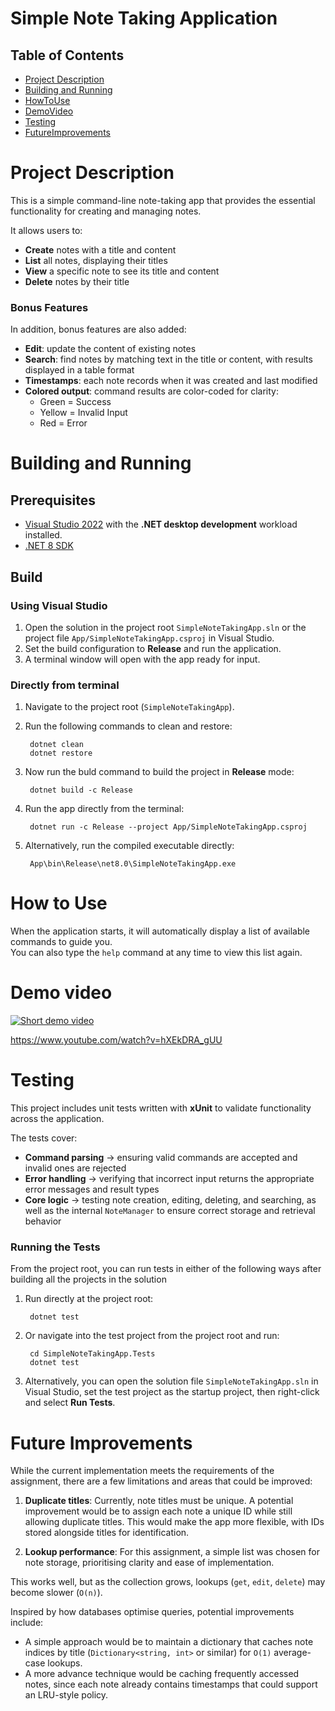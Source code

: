 # Simple Note Taking Application 

## Table of Contents
- [Project Description](#project-description)
- [Building and Running](#building-and-running)
- [HowToUse](#how-to-use)
- [DemoVideo](#demo-video)
- [Testing](#testing)
- [FutureImprovements](#future-improvements)

# Project Description
This is a simple command-line note-taking app that provides the essential functionality for creating and managing notes.  

It allows users to:
- **Create** notes with a title and content  
- **List** all notes, displaying their titles  
- **View** a specific note to see its title and content  
- **Delete** notes by their title  

### Bonus Features
In addition, bonus features are also added:
- **Edit**: update the content of existing notes  
- **Search**: find notes by matching text in the title or content, with results displayed in a table format  
- **Timestamps**: each note records when it was created and last modified  
- **Colored output**: command results are color-coded for clarity:  
  - Green = Success  
  - Yellow = Invalid Input  
  - Red = Error  


# Building and Running

## Prerequisites
- [Visual Studio 2022](https://visualstudio.microsoft.com/) with the **.NET desktop development** workload installed.
- [.NET 8 SDK](https://dotnet.microsoft.com/download/dotnet/8.0)  

## Build

### Using Visual Studio
1. Open the solution in the project root `SimpleNoteTakingApp.sln` or the project file `App/SimpleNoteTakingApp.csproj` in Visual Studio.  
2. Set the build configuration to **Release** and run the application.
3. A terminal window will open with the app ready for input.  

### Directly from terminal
1. Navigate to the project root (`SimpleNoteTakingApp`). 
2. Run the following commands to clean and restore:

        dotnet clean
        dotnet restore

3. Now run the buld command to build the project in **Release** mode:  

        dotnet build -c Release

4. Run the app directly from the terminal:  

        dotnet run -c Release --project App/SimpleNoteTakingApp.csproj

4. Alternatively, run the compiled executable directly:  

        App\bin\Release\net8.0\SimpleNoteTakingApp.exe


# How to Use
When the application starts, it will automatically display a list of available commands to guide you.  
You can also type the `help` command at any time to view this list again. 

# Demo video
[![Short demo video](https://img.youtube.com/vi/hXEkDRA_gUU/0.jpg)](https://www.youtube.com/watch?v=hXEkDRA_gUU)

https://www.youtube.com/watch?v=hXEkDRA_gUU

# Testing
This project includes unit tests written with **xUnit** to validate functionality across the application.  

The tests cover:  
- **Command parsing** -> ensuring valid commands are accepted and invalid ones are rejected  
- **Error handling** -> verifying that incorrect input returns the appropriate error messages and result types  
- **Core logic** -> testing note creation, editing, deleting, and searching, as well as the internal `NoteManager` to ensure correct storage and retrieval behavior  

### Running the Tests
From the project root, you can run tests in either of the following ways after building all the projects in the solution

1. Run directly at the project root:  

        dotnet test

2. Or navigate into the test project from the project root and run:  

        cd SimpleNoteTakingApp.Tests
        dotnet test

3. Alternatively, you can open the solution file `SimpleNoteTakingApp.sln` in Visual Studio, set the test project as the startup project, then right-click and select **Run Tests**. 



# Future Improvements
While the current implementation meets the requirements of the assignment, there are a few limitations and areas that could be improved:

1. **Duplicate titles**: Currently, note titles must be unique. A potential improvement would be to assign each note a unique ID while still allowing duplicate titles. This would make the app more flexible, with IDs stored alongside titles for identification.

2. **Lookup performance**: For this assignment, a simple list was chosen for note storage, prioritising clarity and ease of implementation.

This works well, but as the collection grows, lookups (`get`, `edit`, `delete`) may become slower (`O(n)`).

Inspired by how databases optimise queries, potential improvements include:
   - A simple approach would be to maintain a dictionary that caches note indices by title (`Dictionary<string, int>` or similar) for `O(1)` average-case lookups.  
   - A more advance technique would be caching frequently accessed notes, since each note already contains timestamps that could support an LRU-style policy.

